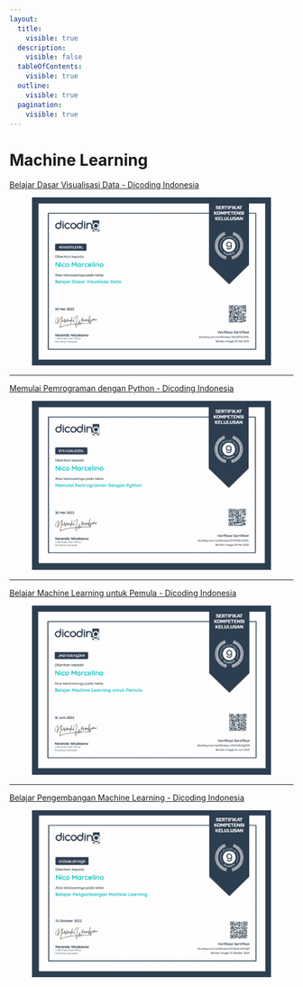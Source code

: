 ```yaml
---
layout:
  title:
    visible: true
  description:
    visible: false
  tableOfContents:
    visible: true
  outline:
    visible: true
  pagination:
    visible: true
---
```


# Machine Learning

[Belajar Dasar Visualisasi Data - Dicoding Indonesia](https://www.dicoding.com/certificates/4EXG551LEXRL)

<figure><img src="../.gitbook/assets/image (5).png" alt="" width="563"><figcaption></figcaption></figure>

***

[Memulai Pemrograman dengan Python - Dicoding Indonesia](https://www.dicoding.com/certificates/EYX4228JOZDL)

<figure><img src="../.gitbook/assets/image (6).png" alt="" width="563"><figcaption></figcaption></figure>

***

[Belajar Machine Learning untuk Pemula - Dicoding Indonesia](https://www.dicoding.com/certificates/JMZVG1E4QZN9)

<figure><img src="../.gitbook/assets/image (7).png" alt="" width="563"><figcaption></figcaption></figure>

***

[Belajar Pengembangan Machine Learning - Dicoding Indonesia](https://www.dicoding.com/certificates/07Z6GKJDYXQR)

<figure><img src="../.gitbook/assets/image (8).png" alt="" width="563"><figcaption></figcaption></figure>
